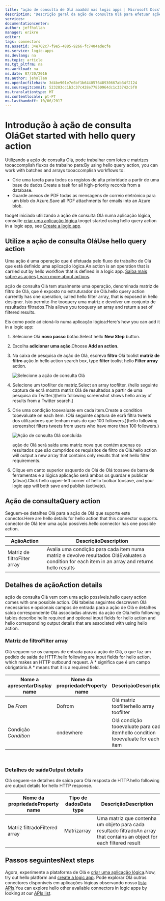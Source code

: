 ```yaml
---
title: "ação de consulta de Olá aaaAdd nas logic apps | Microsoft Docs"
description: "Descrição geral da ação de consulta Olá para efetuar ações como filtro matriz."
services: 
documentationcenter: 
author: jeffhollan
manager: erikre
editor: 
tags: connectors
ms.assetid: 34e702c7-f9e5-4885-9266-fc7404adecfe
ms.service: logic-apps
ms.devlang: na
ms.topic: article
ms.tgt_pltfrm: na
ms.workload: na
ms.date: 07/20/2016
ms.author: jehollan
ms.openlocfilehash: 3d4be901e7e6bf1b644057648930667ab34f2124
ms.sourcegitcommit: 523283cc1b3c37c428e77850964dc1c33742c5f0
ms.translationtype: MT
ms.contentlocale: pt-PT
ms.lasthandoff: 10/06/2017
---
```

# <a name="get-started-with-hello-query-action"></a><span data-ttu-id="0c513-103">Introdução à ação de consulta Olá</span><span class="sxs-lookup"><span data-stu-id="0c513-103">Get started with hello query action</span></span>
<span data-ttu-id="0c513-104">Utilizando a ação de consulta Olá, pode trabalhar com lotes e matrizes tooaccomplish fluxos de trabalho para:</span><span class="sxs-lookup"><span data-stu-id="0c513-104">By using hello query action, you can work with batches and arrays tooaccomplish workflows to:</span></span>

* <span data-ttu-id="0c513-105">Crie uma tarefa para todos os registos de alta prioridade a partir de uma base de dados.</span><span class="sxs-lookup"><span data-stu-id="0c513-105">Create a task for all high-priority records from a database.</span></span>
* <span data-ttu-id="0c513-106">Guarde anexos de PDF todas as mensagens de correio eletrónico para um blob do Azure.</span><span class="sxs-lookup"><span data-stu-id="0c513-106">Save all PDF attachments for emails into an Azure blob.</span></span>

<span data-ttu-id="0c513-107">tooget iniciado utilizando a ação de consulta Olá numa aplicação lógica, consulte [criar uma aplicação lógica](../logic-apps/logic-apps-create-a-logic-app.md).</span><span class="sxs-lookup"><span data-stu-id="0c513-107">tooget started using hello query action in a logic app, see [Create a logic app](../logic-apps/logic-apps-create-a-logic-app.md).</span></span>

## <a name="use-hello-query-action"></a><span data-ttu-id="0c513-108">Utilize a ação de consulta Olá</span><span class="sxs-lookup"><span data-stu-id="0c513-108">Use hello query action</span></span>
<span data-ttu-id="0c513-109">Uma ação é uma operação que é efetuada pelo fluxo de trabalho de Olá que está definido uma aplicação lógica.</span><span class="sxs-lookup"><span data-stu-id="0c513-109">An action is an operation that is carried out by hello workflow that is defined in a logic app.</span></span> <span data-ttu-id="0c513-110">[Saiba mais sobre as ações](connectors-overview.md).</span><span class="sxs-lookup"><span data-stu-id="0c513-110">[Learn more about actions](connectors-overview.md).</span></span>  

<span data-ttu-id="0c513-111">ação de consulta Olá tem atualmente uma operação, denominada matriz de filtro de Olá, que é exposto no estruturador de Olá.</span><span class="sxs-lookup"><span data-stu-id="0c513-111">hello query action currently has one operation, called hello filter array, that is exposed in hello designer.</span></span> <span data-ttu-id="0c513-112">Isto permite-lhe tooquery uma matriz e devolver um conjunto de resultados filtrados.</span><span class="sxs-lookup"><span data-stu-id="0c513-112">This allows you tooquery an array and return a set of filtered results.</span></span>

<span data-ttu-id="0c513-113">Eis como pode adicioná-lo numa aplicação lógica:</span><span class="sxs-lookup"><span data-stu-id="0c513-113">Here's how you can add it in a logic app:</span></span>

1. <span data-ttu-id="0c513-114">Selecione Olá **novo passo** botão.</span><span class="sxs-lookup"><span data-stu-id="0c513-114">Select hello **New Step** button.</span></span>
2. <span data-ttu-id="0c513-115">Escolha **adicionar uma ação**.</span><span class="sxs-lookup"><span data-stu-id="0c513-115">Choose **Add an action**.</span></span>
3. <span data-ttu-id="0c513-116">Na caixa de pesquisa de ação de Olá, escreva **filtro** Olá toolist **matriz de filtro** ação.</span><span class="sxs-lookup"><span data-stu-id="0c513-116">In hello action search box, type **filter** toolist hello **Filter array** action.</span></span>
   
    ![Selecione a ação de consulta Olá](./media/connectors-native-query/using-action-1.png)
4. <span data-ttu-id="0c513-118">Selecione um toofilter de matriz.</span><span class="sxs-lookup"><span data-stu-id="0c513-118">Select an array toofilter.</span></span> <span data-ttu-id="0c513-119">(hello seguinte captura de ecrã mostra matriz Olá de resultados a partir de uma pesquisa do Twitter.)</span><span class="sxs-lookup"><span data-stu-id="0c513-119">(hello following screenshot shows hello array of results from a Twitter search.)</span></span>
5. <span data-ttu-id="0c513-120">Crie uma condição tooevaluate em cada item.</span><span class="sxs-lookup"><span data-stu-id="0c513-120">Create a condition tooevaluate on each item.</span></span> <span data-ttu-id="0c513-121">(Olá seguinte captura de ecrã filtra tweets dos utilizadores que tenham mais do que 100 followers.)</span><span class="sxs-lookup"><span data-stu-id="0c513-121">(hello following screenshot filters tweets from users who have more than 100 followers.)</span></span>
   
    ![Ação de consulta Olá concluída](./media/connectors-native-query/using-action-2.png)
   
    <span data-ttu-id="0c513-123">ação de Olá será saída uma matriz nova que contém apenas os resultados que são cumpridos os requisitos de filtro de Olá.</span><span class="sxs-lookup"><span data-stu-id="0c513-123">hello action will output a new array that contains only results that met hello filter requirements.</span></span>
6. <span data-ttu-id="0c513-124">Clique em canto superior esquerdo de Olá de Olá toosave de barra de ferramentas e a lógica aplicação será ambos os guardar e publicar (ativar).</span><span class="sxs-lookup"><span data-stu-id="0c513-124">Click hello upper-left corner of hello toolbar toosave, and your logic app will both save and publish (activate).</span></span>

## <a name="query-action"></a><span data-ttu-id="0c513-125">Ação de consulta</span><span class="sxs-lookup"><span data-stu-id="0c513-125">Query action</span></span>
<span data-ttu-id="0c513-126">Seguem-se detalhes Olá para a ação de Olá que suporte este conector.</span><span class="sxs-lookup"><span data-stu-id="0c513-126">Here are hello details for hello action that this connector supports.</span></span> <span data-ttu-id="0c513-127">conector de Olá tem uma ação possíveis.</span><span class="sxs-lookup"><span data-stu-id="0c513-127">hello connector has one possible action.</span></span>

| <span data-ttu-id="0c513-128">Ação</span><span class="sxs-lookup"><span data-stu-id="0c513-128">Action</span></span> | <span data-ttu-id="0c513-129">Descrição</span><span class="sxs-lookup"><span data-stu-id="0c513-129">Description</span></span> |
| --- | --- |
| <span data-ttu-id="0c513-130">Matriz de filtro</span><span class="sxs-lookup"><span data-stu-id="0c513-130">Filter array</span></span> |<span data-ttu-id="0c513-131">Avalia uma condição para cada item numa matriz e devolve resultados Olá</span><span class="sxs-lookup"><span data-stu-id="0c513-131">Evaluates a condition for each item in an array and returns hello results</span></span> |

## <a name="action-details"></a><span data-ttu-id="0c513-132">Detalhes de ação</span><span class="sxs-lookup"><span data-stu-id="0c513-132">Action details</span></span>
<span data-ttu-id="0c513-133">ação de consulta Olá vem com uma ação possíveis.</span><span class="sxs-lookup"><span data-stu-id="0c513-133">hello query action comes with one possible action.</span></span> <span data-ttu-id="0c513-134">Olá tabelas seguintes descrevem Olá necessários e opcionais campos de entrada para a ação de Olá e detalhes saída correspondente Olá associadas através da ação de Olá.</span><span class="sxs-lookup"><span data-stu-id="0c513-134">hello following tables describe hello required and optional input fields for hello action and hello corresponding output details that are associated with using hello action.</span></span>

### <a name="filter-array"></a><span data-ttu-id="0c513-135">Matriz de filtro</span><span class="sxs-lookup"><span data-stu-id="0c513-135">Filter array</span></span>
<span data-ttu-id="0c513-136">Olá seguem-se os campos de entrada para a ação de Olá, o que faz um pedido de saída de HTTP.</span><span class="sxs-lookup"><span data-stu-id="0c513-136">hello following are input fields for hello action, which makes an HTTP outbound request.</span></span>
<span data-ttu-id="0c513-137">A * significa que é um campo obrigatório.</span><span class="sxs-lookup"><span data-stu-id="0c513-137">A * means that it is a required field.</span></span>

| <span data-ttu-id="0c513-138">Nome a apresentar</span><span class="sxs-lookup"><span data-stu-id="0c513-138">Display name</span></span> | <span data-ttu-id="0c513-139">Nome da propriedade</span><span class="sxs-lookup"><span data-stu-id="0c513-139">Property name</span></span> | <span data-ttu-id="0c513-140">Descrição</span><span class="sxs-lookup"><span data-stu-id="0c513-140">Description</span></span> |
| --- | --- | --- |
| <span data-ttu-id="0c513-141">De *</span><span class="sxs-lookup"><span data-stu-id="0c513-141">From*</span></span> |<span data-ttu-id="0c513-142">Do</span><span class="sxs-lookup"><span data-stu-id="0c513-142">from</span></span> |<span data-ttu-id="0c513-143">Olá matriz toofilter</span><span class="sxs-lookup"><span data-stu-id="0c513-143">hello array toofilter</span></span> |
| <span data-ttu-id="0c513-144">Condição *</span><span class="sxs-lookup"><span data-stu-id="0c513-144">Condition*</span></span> |<span data-ttu-id="0c513-145">onde</span><span class="sxs-lookup"><span data-stu-id="0c513-145">where</span></span> |<span data-ttu-id="0c513-146">Olá condição tooevaluate para cada item</span><span class="sxs-lookup"><span data-stu-id="0c513-146">hello condition tooevaluate for each item</span></span> |

<br>

### <a name="output-details"></a><span data-ttu-id="0c513-147">Detalhes de saída</span><span class="sxs-lookup"><span data-stu-id="0c513-147">Output details</span></span>
<span data-ttu-id="0c513-148">Olá seguem-se detalhes de saída para Olá resposta de HTTP.</span><span class="sxs-lookup"><span data-stu-id="0c513-148">hello following are output details for hello HTTP response.</span></span>

| <span data-ttu-id="0c513-149">Nome da propriedade</span><span class="sxs-lookup"><span data-stu-id="0c513-149">Property name</span></span> | <span data-ttu-id="0c513-150">Tipo de dados</span><span class="sxs-lookup"><span data-stu-id="0c513-150">Data type</span></span> | <span data-ttu-id="0c513-151">Descrição</span><span class="sxs-lookup"><span data-stu-id="0c513-151">Description</span></span> |
| --- | --- | --- |
| <span data-ttu-id="0c513-152">Matriz filtrado</span><span class="sxs-lookup"><span data-stu-id="0c513-152">Filtered array</span></span> |<span data-ttu-id="0c513-153">Matriz</span><span class="sxs-lookup"><span data-stu-id="0c513-153">array</span></span> |<span data-ttu-id="0c513-154">Uma matriz que contenha um objeto para cada resultado filtrado</span><span class="sxs-lookup"><span data-stu-id="0c513-154">An array that contains an object for each filtered result</span></span> |

## <a name="next-steps"></a><span data-ttu-id="0c513-155">Passos seguintes</span><span class="sxs-lookup"><span data-stu-id="0c513-155">Next steps</span></span>
<span data-ttu-id="0c513-156">Agora, experimente a plataforma de Olá e [criar uma aplicação lógica](../logic-apps/logic-apps-create-a-logic-app.md).</span><span class="sxs-lookup"><span data-stu-id="0c513-156">Now, try out hello platform and [create a logic app](../logic-apps/logic-apps-create-a-logic-app.md).</span></span> <span data-ttu-id="0c513-157">Pode explorar Olá outros conectores disponíveis em aplicações lógicas observando nosso [lista APIs](apis-list.md).</span><span class="sxs-lookup"><span data-stu-id="0c513-157">You can explore hello other available connectors in logic apps by looking at our [APIs list](apis-list.md).</span></span>

